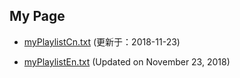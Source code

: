 ## My Page


- [myPlaylistCn.txt](https://tvplayersupport.github.io/OnlyForMe/myPlaylistCn.txt.zip) (更新于：2018-11-23)

- [myPlaylistEn.txt](https://tvplayersupport.github.io/OnlyForMe/myPlaylistEn.txt.zip) (Updated on November 23, 2018)

